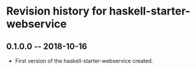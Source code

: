 # Revision history for haskell-starter-webservice

## 0.1.0.0 -- 2018-10-16

* First version of the haskell-starter-webservice created.
